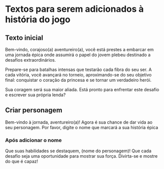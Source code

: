 # Textos para serem adicionados à história do jogo 

## Texto inicial
Bem-vindo, corajoso(a) aventureiro(a), você está prestes a embarcar em uma jornada épica onde assumirá o papel do jovem plebeu destinado a desafios extraordinários.

Prepare-se para batalhas intensas que testarão cada fibra do seu ser. A cada vitória, você avançará no torneio, aproximando-se do seu objetivo final: conquistar o coração da princesa e se tornar um verdadeiro herói.

Sua coragem será sua maior aliada. Está pronto para enfrentar este desafio e escrever sua própria lenda?

## Criar personagem
Bem-vindo à jornada, aventureiro(a)! Agora é sua chance de dar vida ao seu personagem. Por favor, digite o nome que marcará a sua história épica
### Após adicionar o nome
Que suas habilidades se destaquem, (nome do personagem)! Que cada desafio seja uma oportunidade para mostrar sua força. Divirta-se e mostre do que é capaz!
